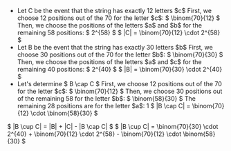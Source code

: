 <ul>
<li> Let C be the event that the string has exactly 12 letters $c$ 
First, we choose 12 positions out of the 70 for the letter $c$: $ \binom{70}{12} $ 
Then, we choose the positions of the letters $a$ and $b$ for the remaining 58 positions: $ 2^{58} $ 
$ |C| = \binom{70}{12} \cdot 2^{58} $
	<li> Let B be the event that the string has exactly 30 letters $b$ 
First, we choose 30 positions out of the 70 for the letter $b$: $ \binom{70}{30} $ 
Then, we choose the positions of the letters $a$ and $c$ for the remaining 40 positions: $ 2^{40} $ 
$ |B| = \binom{70}{30} \cdot 2^{40} $
	<li> Let's determine $ B \cap C $ 
	      First, we choose 12 positions out of the 70 for the letter $c$: $ \binom{70}{12} $ 
Then, we choose 30 positions out of the remaining 58 for the letter $b$: $ \binom{58}{30} $ 
The remaining 28 positions are for the letter $a$: 1 
$ |B \cap C| = \binom{70}{12} \cdot \binom{58}{30} $
</ul>
$ |B \cup C| = |B| + |C| - |B \cap C| $ 
$ |B \cup C| = \binom{70}{30} \cdot 2^{40} + \binom{70}{12} \cdot 2^{58} - \binom{70}{12} \cdot \binom{58}{30} $
